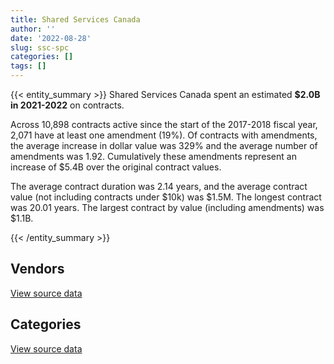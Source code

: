 ```yaml
---
title: Shared Services Canada
author: ''
date: '2022-08-28'
slug: ssc-spc
categories: []
tags: []
---
```


<script src="/rmarkdown-libs/htmlwidgets/htmlwidgets.js"></script>
<link href="/rmarkdown-libs/datatables-css/datatables-crosstalk.css" rel="stylesheet" />
<script src="/rmarkdown-libs/datatables-binding/datatables.js"></script>
<script src="/rmarkdown-libs/jquery/jquery-3.6.0.min.js"></script>
<link href="/rmarkdown-libs/dt-core-bootstrap/css/dataTables.bootstrap.min.css" rel="stylesheet" />
<link href="/rmarkdown-libs/dt-core-bootstrap/css/dataTables.bootstrap.extra.css" rel="stylesheet" />
<script src="/rmarkdown-libs/dt-core-bootstrap/js/jquery.dataTables.min.js"></script>
<script src="/rmarkdown-libs/dt-core-bootstrap/js/dataTables.bootstrap.min.js"></script>
<link href="/rmarkdown-libs/crosstalk/css/crosstalk.min.css" rel="stylesheet" />
<script src="/rmarkdown-libs/crosstalk/js/crosstalk.min.js"></script>
<script src="/rmarkdown-libs/htmlwidgets/htmlwidgets.js"></script>
<link href="/rmarkdown-libs/datatables-css/datatables-crosstalk.css" rel="stylesheet" />
<script src="/rmarkdown-libs/datatables-binding/datatables.js"></script>
<script src="/rmarkdown-libs/jquery/jquery-3.6.0.min.js"></script>
<link href="/rmarkdown-libs/dt-core-bootstrap/css/dataTables.bootstrap.min.css" rel="stylesheet" />
<link href="/rmarkdown-libs/dt-core-bootstrap/css/dataTables.bootstrap.extra.css" rel="stylesheet" />
<script src="/rmarkdown-libs/dt-core-bootstrap/js/jquery.dataTables.min.js"></script>
<script src="/rmarkdown-libs/dt-core-bootstrap/js/dataTables.bootstrap.min.js"></script>
<link href="/rmarkdown-libs/crosstalk/css/crosstalk.min.css" rel="stylesheet" />
<script src="/rmarkdown-libs/crosstalk/js/crosstalk.min.js"></script>

{{< entity_summary >}}
Shared Services Canada spent an estimated **\$2.0B in 2021-2022** on contracts.

Across 10,898 contracts active since the start of the 2017-2018 fiscal year, 2,071 have at least one amendment (19%). Of contracts with amendments, the average increase in dollar value was 329% and the average number of amendments was 1.92. Cumulatively these amendments represent an increase of \$5.4B over the original contract values.

The average contract duration was 2.14 years, and the average contract value (not including contracts under \$10k) was \$1.5M. The longest contract was 20.01 years. The largest contract by value (including amendments) was \$1.1B.

{{< /entity_summary >}}

## Vendors

<div id="htmlwidget-1" style="width:100%;height:auto;" class="datatables html-widget"></div>
<script type="application/json" data-for="htmlwidget-1">{"x":{"style":"bootstrap","filter":"none","vertical":false,"data":[["<a href=\"/vendors/2keys/\">2KEYS<\/a>","<a href=\"/vendors/3d_datacomm/\">3D DATACOMM<\/a>","<a href=\"/vendors/49_solutions/\">49 SOLUTIONS<\/a>","<a href=\"/vendors/529040_ontario_and_880382/\">529040 ONTARIO AND 880382<\/a>","<a href=\"/vendors/accenture/\">ACCENTURE<\/a>","<a href=\"/vendors/access_2_networks/\">ACCESS 2 NETWORKS<\/a>","<a href=\"/vendors/action_personnel_of_ottawa_hull/\">ACTION PERSONNEL OF OTTAWA HULL<\/a>","<a href=\"/vendors/adobe/\">ADOBE<\/a>","<a href=\"/vendors/advanced_business_interiors/\">ADVANCED BUSINESS INTERIORS<\/a>","<a href=\"/vendors/anixter_canada/\">ANIXTER CANADA<\/a>","<a href=\"/vendors/apption/\">APPTION<\/a>","<a href=\"/vendors/asokan_business_interiors/\">ASOKAN BUSINESS INTERIORS<\/a>","<a href=\"/vendors/attachmate/\">ATTACHMATE<\/a>","<a href=\"/vendors/b_l_associates/\">B L ASSOCIATES<\/a>","<a href=\"/vendors/bell_and_howell_canada/\">BELL AND HOWELL CANADA<\/a>","<a href=\"/vendors/blackberry/\">BLACKBERRY<\/a>","<a href=\"/vendors/bmc_software/\">BMC SOFTWARE<\/a>","<a href=\"/vendors/bmc_software_canada/\">BMC SOFTWARE CANADA<\/a>","<a href=\"/vendors/bragg_communications/\">BRAGG COMMUNICATIONS<\/a>","<a href=\"/vendors/brookfield_global_integrated_solutions/\">BROOKFIELD GLOBAL INTEGRATED SOLUTIONS<\/a>","<a href=\"/vendors/ca/\">CA<\/a>","<a href=\"/vendors/cache_computer_consulting/\">CACHE COMPUTER CONSULTING<\/a>","<a href=\"/vendors/carahsoft_technology/\">CARAHSOFT TECHNOLOGY<\/a>","<a href=\"/vendors/cbci_telecom/\">CBCI TELECOM<\/a>","<a href=\"/vendors/cellebrite/\">CELLEBRITE<\/a>","<a href=\"/vendors/ceridian/\">CERIDIAN<\/a>","<a href=\"/vendors/cgi/\">CGI<\/a>","<a href=\"/vendors/channel_management_international/\">CHANNEL MANAGEMENT INTERNATIONAL<\/a>","<a href=\"/vendors/charron_human_resources/\">CHARRON HUMAN RESOURCES<\/a>","<a href=\"/vendors/charter_telecom/\">CHARTER TELECOM<\/a>","<a href=\"/vendors/citrix/\">CITRIX<\/a>","<a href=\"/vendors/click_networks/\">CLICK NETWORKS<\/a>","<a href=\"/vendors/closereach/\">CLOSEREACH<\/a>","<a href=\"/vendors/cnw_group/\">CNW GROUP<\/a>","<a href=\"/vendors/co_ven/\">CO VEN<\/a>","<a href=\"/vendors/commvault_systems/\">COMMVAULT SYSTEMS<\/a>","<a href=\"/vendors/computer_associates_canada/\">COMPUTER ASSOCIATES CANADA<\/a>","<a href=\"/vendors/connex_telecommunications/\">CONNEX TELECOMMUNICATIONS<\/a>","<a href=\"/vendors/csdc_systems/\">CSDC SYSTEMS<\/a>","<a href=\"/vendors/cytelligence/\">CYTELLIGENCE<\/a>","<a href=\"/vendors/dalhousie_university/\">DALHOUSIE UNIVERSITY<\/a>","<a href=\"/vendors/dalian_enterprises/\">DALIAN ENTERPRISES<\/a>","<a href=\"/vendors/decisive_group/\">DECISIVE GROUP<\/a>","<a href=\"/vendors/diligens/\">DILIGENS<\/a>","<a href=\"/vendors/dls_technology/\">DLS TECHNOLOGY<\/a>","<a href=\"/vendors/dnr_consulting_group/\">DNR CONSULTING GROUP<\/a>","<a href=\"/vendors/eagle_professional_resources/\">EAGLE PROFESSIONAL RESOURCES<\/a>","<a href=\"/vendors/eclipsys_solutions/\">ECLIPSYS SOLUTIONS<\/a>","<a href=\"/vendors/empowered_networks/\">EMPOWERED NETWORKS<\/a>","<a href=\"/vendors/entrust/\">ENTRUST<\/a>","<a href=\"/vendors/environics_research_group/\">ENVIRONICS RESEARCH GROUP<\/a>","<a href=\"/vendors/fast_track_staffing/\">FAST TRACK STAFFING<\/a>","<a href=\"/vendors/fca_canada/\">FCA CANADA<\/a>","<a href=\"/vendors/ference_company_consulting/\">FERENCE COMPANY CONSULTING<\/a>","<a href=\"/vendors/forrester_research/\">FORRESTER RESEARCH<\/a>","<a href=\"/vendors/foxit_software/\">FOXIT SOFTWARE<\/a>","<a href=\"/vendors/gartner/\">GARTNER<\/a>","<a href=\"/vendors/general_motors/\">GENERAL MOTORS<\/a>","<a href=\"/vendors/glasshouse_systems/\">GLASSHOUSE SYSTEMS<\/a>","<a href=\"/vendors/global_knowledge/\">GLOBAL KNOWLEDGE<\/a>","<a href=\"/vendors/global_upholstery/\">GLOBAL UPHOLSTERY<\/a>","<a href=\"/vendors/gsi_international_consulting/\">GSI INTERNATIONAL CONSULTING<\/a>","<a href=\"/vendors/haworth/\">HAWORTH<\/a>","<a href=\"/vendors/hewlett_packard/\">HEWLETT PACKARD<\/a>","<a href=\"/vendors/hitachi_data_systems/\">HITACHI DATA SYSTEMS<\/a>","<a href=\"/vendors/horizant/\">HORIZANT<\/a>","<a href=\"/vendors/iceberg_networks/\">ICEBERG NETWORKS<\/a>","<a href=\"/vendors/ifathom/\">IFATHOM<\/a>","<a href=\"/vendors/info_tech_research_group/\">INFO TECH RESEARCH GROUP<\/a>","<a href=\"/vendors/inmarsat_solutions/\">INMARSAT SOLUTIONS<\/a>","<a href=\"/vendors/insa/\">INSA<\/a>","<a href=\"/vendors/integra_networks/\">INTEGRA NETWORKS<\/a>","<a href=\"/vendors/interactive_audio_visual/\">INTERACTIVE AUDIO VISUAL<\/a>","<a href=\"/vendors/ism_information_systems_management/\">ISM INFORMATION SYSTEMS MANAGEMENT<\/a>","<a href=\"/vendors/it_net_consultants/\">IT NET CONSULTANTS<\/a>","<a href=\"/vendors/itex/\">ITEX<\/a>","<a href=\"/vendors/keydata_associates/\">KEYDATA ASSOCIATES<\/a>","<a href=\"/vendors/kia_canada/\">KIA CANADA<\/a>","<a href=\"/vendors/konica_minolta_business_solutions/\">KONICA MINOLTA BUSINESS SOLUTIONS<\/a>","<a href=\"/vendors/kyndryl_canada/\">KYNDRYL CANADA<\/a>","<a href=\"/vendors/lannick_contract_solutions/\">LANNICK CONTRACT SOLUTIONS<\/a>","<a href=\"/vendors/laurentian_technologies/\">LAURENTIAN TECHNOLOGIES<\/a>","<a href=\"/vendors/linovati/\">LINOVATI<\/a>","<a href=\"/vendors/maplesoft_consulting/\">MAPLESOFT CONSULTING<\/a>","<a href=\"/vendors/mcafee_international/\">MCAFEE INTERNATIONAL<\/a>","<a href=\"/vendors/media_q/\">MEDIA Q<\/a>","<a href=\"/vendors/messa_computing/\">MESSA COMPUTING<\/a>","<a href=\"/vendors/metocean_telematics/\">METOCEAN TELEMATICS<\/a>","<a href=\"/vendors/michael_wager_consulting/\">MICHAEL WAGER CONSULTING<\/a>","<a href=\"/vendors/micro_focus_canada/\">MICRO FOCUS CANADA<\/a>","<a href=\"/vendors/mnp/\">MNP<\/a>","<a href=\"/vendors/nav_canada/\">NAV CANADA<\/a>","<a href=\"/vendors/navpoint_consulting_group/\">NAVPOINT CONSULTING GROUP<\/a>","<a href=\"/vendors/nissan_canada/\">NISSAN CANADA<\/a>","<a href=\"/vendors/nitam_solutions/\">NITAM SOLUTIONS<\/a>","<a href=\"/vendors/nortac_defence/\">NORTAC DEFENCE<\/a>","<a href=\"/vendors/northwestel/\">NORTHWESTEL<\/a>","<a href=\"/vendors/nova_networks/\">NOVA NETWORKS<\/a>","<a href=\"/vendors/onx_enterprise_solutions/\">ONX ENTERPRISE SOLUTIONS<\/a>","<a href=\"/vendors/openframe_technologies/\">OPENFRAME TECHNOLOGIES<\/a>","<a href=\"/vendors/oproma/\">OPROMA<\/a>","<a href=\"/vendors/optiv_canada_federal/\">OPTIV CANADA FEDERAL<\/a>","<a href=\"/vendors/oracle_canada/\">ORACLE CANADA<\/a>","<a href=\"/vendors/orangutech/\">ORANGUTECH<\/a>","<a href=\"/vendors/phaselock_systems_international/\">PHASELOCK SYSTEMS INTERNATIONAL<\/a>","<a href=\"/vendors/postmedia_network/\">POSTMEDIA NETWORK<\/a>","<a href=\"/vendors/pragmatic_conferencing/\">PRAGMATIC CONFERENCING<\/a>","<a href=\"/vendors/promaxis/\">PROMAXIS<\/a>","<a href=\"/vendors/prosci_canada/\">PROSCI CANADA<\/a>","<a href=\"/vendors/protak_consulting_group/\">PROTAK CONSULTING GROUP<\/a>","<a href=\"/vendors/purelogic/\">PURELOGIC<\/a>","<a href=\"/vendors/purespirit_solutions/\">PURESPIRIT SOLUTIONS<\/a>","<a href=\"/vendors/r_e_gilmore_investments/\">R E GILMORE INVESTMENTS<\/a>","<a href=\"/vendors/r2i/\">R2I<\/a>","<a href=\"/vendors/rhea/\">RHEA<\/a>","<a href=\"/vendors/salesforce_canada/\">SALESFORCE CANADA<\/a>","<a href=\"/vendors/sap/\">SAP<\/a>","<a href=\"/vendors/sas_institute/\">SAS INSTITUTE<\/a>","<a href=\"/vendors/scalar_decisions/\">SCALAR DECISIONS<\/a>","<a href=\"/vendors/securekey_technologies/\">SECUREKEY TECHNOLOGIES<\/a>","<a href=\"/vendors/shaw_cable/\">SHAW CABLE<\/a>","<a href=\"/vendors/shi_canada/\">SHI CANADA<\/a>","<a href=\"/vendors/stoneworks_technologies/\">STONEWORKS TECHNOLOGIES<\/a>","<a href=\"/vendors/subaru_canada/\">SUBARU CANADA<\/a>","<a href=\"/vendors/suse_software_solutions_canada/\">SUSE SOFTWARE SOLUTIONS CANADA<\/a>","<a href=\"/vendors/synersolutions_technologies/\">SYNERSOLUTIONS TECHNOLOGIES<\/a>","<a href=\"/vendors/systematix_solutions/\">SYSTEMATIX SOLUTIONS<\/a>","<a href=\"/vendors/systemscope/\">SYSTEMSCOPE<\/a>","<a href=\"/vendors/tecsis/\">TECSIS<\/a>","<a href=\"/vendors/telecom_computer_services/\">TELECOM COMPUTER SERVICES<\/a>","<a href=\"/vendors/telesat/\">TELESAT<\/a>","<a href=\"/vendors/tes_contract_services/\">TES CONTRACT SERVICES<\/a>","<a href=\"/vendors/testforce_systems/\">TESTFORCE SYSTEMS<\/a>","<a href=\"/vendors/the_it_broker/\">THE IT BROKER<\/a>","<a href=\"/vendors/the_ktl_group/\">THE KTL GROUP<\/a>","<a href=\"/vendors/the_mathworks/\">THE MATHWORKS<\/a>","<a href=\"/vendors/think_on/\">THINK ON<\/a>","<a href=\"/vendors/thomas_schmidt/\">THOMAS SCHMIDT<\/a>","<a href=\"/vendors/totem_offisource/\">TOTEM OFFISOURCE<\/a>","<a href=\"/vendors/track24_canada/\">TRACK24 CANADA<\/a>","<a href=\"/vendors/transpolar_technology/\">TRANSPOLAR TECHNOLOGY<\/a>","<a href=\"/vendors/unisoft_international/\">UNISOFT INTERNATIONAL<\/a>","<a href=\"/vendors/unisys_canada/\">UNISYS CANADA<\/a>","<a href=\"/vendors/university_of_new_brunswick/\">UNIVERSITY OF NEW BRUNSWICK<\/a>","<a href=\"/vendors/university_of_ottawa/\">UNIVERSITY OF OTTAWA<\/a>","<a href=\"/vendors/valcom_consulting/\">VALCOM CONSULTING<\/a>","<a href=\"/vendors/veritas_technologies/\">VERITAS TECHNOLOGIES<\/a>","<a href=\"/vendors/vmware/\">VMWARE<\/a>","<a href=\"/vendors/westbury_national_show_systems/\">WESTBURY NATIONAL SHOW SYSTEMS<\/a>","<a href=\"/vendors/wills_transfer/\">WILLS TRANSFER<\/a>","<a href=\"/vendors/wpp_group_canada_communications/\">WPP GROUP CANADA COMMUNICATIONS<\/a>","<a href=\"/vendors/zayo_canada/\">ZAYO CANADA<\/a>","<a href=\"/vendors/zycom/\">ZYCOM<\/a>"],[23044841.14,355116.65,null,7720.6,24634,4124009.08,null,749190.01,548802.19,83683.81,null,348496.91,457353.41,1500286.03,1962773.07,3370409.13,2122392.86,7394756.31,2234837.59,null,null,49330.03,3472992.85,6202125.04,974749.79,null,4184275.59,638888.64,null,null,3631518.71,6910280.37,1060622.32,6931.93,921015.01,2929434.56,29535466.72,53462.66,98659.32,5650000,null,1024995.31,12042727.09,1342859.88,291101.6,5576205.8,null,10347126.15,4498636.88,5719818.91,83945.9,49268,312094.46,null,71592.1,null,3297563.3,null,1410415.46,1176534.07,null,null,null,10003896.09,3214140.27,35019.49,1367746.62,null,56701.42,22975170.75,14386886.94,1101343.33,25561.26,null,null,21372497.64,1455571.28,null,3647.34,4655873.68,174777.2,932771.33,629921.75,23355762.34,1731180.36,null,null,4825009.55,556659.09,8275829.82,217480.71,68433.93,2467458.81,703508.93,null,4194194.97,4450446.3,8386.79,2405037.5,null,null,2091428.75,10433187.24,null,31262.93,79329.46,3720419.69,16592.67,75073.81,4778050.27,5688969.64,648516.57,null,null,19873.7,null,371624.38,2033494.91,486574.29,4403932.33,1118179.74,836400.47,6316898.53,null,null,null,60345.56,null,24995.6,3395541.7,16193198.67,9889165.37,721127.18,181849.78,3422135.45,95900.05,null,281808.38,null,2701195.52,3967724.1,1243824.76,13118027.17,74212.87,null,435506.63,2588666.2,9377601.57,22265.14,408399.3,27455.99,31243417.15,1618297.19],[37660485.93,121505.38,null,4276982.03,null,1145700.94,null,null,372632.31,184133.95,165883.24,310059.75,513356.36,1504396.41,1123046.4,4760680.47,2913628.01,16996790.66,2241514.85,1523.59,null,51522.47,11516948.55,6387348.87,1411328.52,null,6711662.38,282537.8,null,9842.62,3419096.87,13709666.43,881063.64,null,3178624.99,4005657.67,29599560.11,1175290.21,43363.16,2739863.01,6293.91,1330352.54,16704056.37,1466097.35,515726.9,267068.55,6027297.02,6877034.44,4043327.43,2856775.25,null,83216.73,72406.22,null,428442.04,1193264.35,6383628.21,262680.93,4243985.24,1839580.84,16072,null,24998.93,10941568.33,7142662.29,67971.5,784097.29,36698.45,69230.22,23038116.42,26728585.15,367629.76,24841.2,null,null,11448962.54,2561245.62,null,9934.24,8334013.28,262529.24,1709928.28,2181049.56,26780827.77,null,null,32996,4838228.76,634033.56,8292892.78,78671.8,42607.4,281127.54,141502.52,16104.76,4205685.92,4452089.29,36622.69,5157511.85,62091.34,24385.83,5923117.08,11503497.69,107209.75,88950.3,79709.2,3730612.62,14366.1,60861.8,10158950.01,576329.97,838266.27,null,745306.73,36858.49,null,3351236.43,1990088.8,179819.44,4415997.9,1121243.24,599040.19,12275358.97,201512.59,6784.29,4932.79,54260.47,24747,null,6088252.31,21351179.71,14852605.66,241211.46,898751.9,839635.01,66356.9,null,403278.57,12163.44,2708596.06,3415995.29,1247232.5,13075422.34,58438.18,33900,436699.8,2595758.44,9483211.88,44530.28,114075.37,null,30165375.01,1804588.47],[38504560.49,30246.64,481726.17,4143628.29,null,913635.18,48127.72,null,1219755.57,414763.85,63732.76,189720.08,714726.79,2908141.13,1481045.71,7240080.99,2470595.28,22307890.51,2240969.74,23823.41,799258.44,null,12146126.11,1966819.88,1931210,null,7184090.34,830497.86,43368.61,1094997.54,12574462.83,32252106.85,380205,null,null,4002921.19,29518687,2058264.02,36769.07,null,6276.71,2745424.14,21708368.37,773468.69,913362.62,712885.04,6200162.5,9285212.01,4093300.76,4723623.47,null,83840.92,35638.95,null,100908.74,1787620.68,8320856.94,null,4617405.8,49191.86,null,33602.58,null,15023344.76,15154538.25,133724.47,1005508.59,800.29,111147.35,22975170.75,40979113.22,683493.17,5097.96,null,null,14507653.65,2554247.68,null,13456,9697900.39,null,2457292.19,2062301.8,20926663.65,null,10000,null,7189727.33,906789.47,10134628.44,528891.04,null,null,null,null,5760544.47,5060503.24,29930.55,9272007.54,5143.66,369074.09,5009133.35,10173041.69,568205.33,57135.24,59275.6,null,25633.64,452905.13,9716747.73,1537263.41,970718.94,43951.8,3592582.85,55866.1,2174090.08,1820411.17,1923009.78,56885.51,4495880.28,1118179.74,353208.95,18662457.87,null,2476266.67,64302.45,29079.84,37290,null,7093937.82,25001311.09,9151659.98,191971.33,1504578.73,548758.28,74156.99,2544.77,281435.95,null,null,3249720.17,2599475.64,13039697.15,8848.94,5113.05,218349.9,5167614.79,33398312.79,11327.14,523106.1,null,12290089.52,2229900.91],[39405962.01,95816.2,667250.47,8797501.02,null,842579.64,57784.92,null,316859.92,29852.69,50450.63,146461.43,328186.48,7967.51,1600962.37,5104655.33,2470595.28,23504969.79,2240969.74,null,34353344.37,null,4250028.81,1150430.66,null,11915767.64,5826495.67,3016784.53,38524.75,5721076.29,652053.15,36512642.12,609079.56,null,null,4195093.46,null,2274152.22,null,null,6276.71,3926282.23,27958733.98,764252.87,1943114.69,606769.19,6162362.5,10149618.33,1670015.3,3726586.94,null,9861.82,130855.82,33900,230069.75,5577637.18,6634049.18,null,5152117.79,null,null,10660233.8,null,14174541.3,6164551.26,141108,2033707.08,97374.54,491518.8,30527752.07,45770813.96,913224.66,32290.25,15483522.04,486899.21,14711495.64,2554247.68,81649.45,16476.28,17648446.63,null,2588759.9,595635.35,18552774.17,null,null,null,5906768.41,732299.39,9946287.61,612677.21,15330.15,null,null,null,2853597.28,6901950.54,22950.71,13085593.42,null,379572.07,2720192.96,15342681.47,1917475.33,78742.81,59438,null,null,178144.5,9520465.49,15095702.02,1197606.71,null,6998571.04,189577.72,2999310.09,190079.42,1822082.88,49025.87,1297845.95,1118179.74,300062.01,25750839.09,null,2476266.67,64302.45,null,158444.86,null,7134913.29,22154964.51,15779246.28,191971.33,1029181.13,277130.7,null,739390.63,71236.44,12327.7,null,2853904.09,2599475.64,13039697.15,8848.94,32176.95,null,6015734.14,12435478.62,null,8884345.5,null,11599059.55,2410796.71]],"container":"<table class=\"table table-striped table-hover row-border order-column display\">\n  <thead>\n    <tr>\n      <th>Vendor<\/th>\n      <th>2018-2019<\/th>\n      <th>2019-2020<\/th>\n      <th>2020-2021<\/th>\n      <th>2021-2022<\/th>\n    <\/tr>\n  <\/thead>\n<\/table>","options":{"order":[[4,"desc"]],"pageLength":10,"autoWidth":true,"columnDefs":[{"targets":1,"render":"function(data, type, row, meta) {\n    return type !== 'display' ? data : DTWidget.formatCurrency(data, \"$\", 2, 3, \",\", \".\", true, null);\n  }"},{"targets":2,"render":"function(data, type, row, meta) {\n    return type !== 'display' ? data : DTWidget.formatCurrency(data, \"$\", 2, 3, \",\", \".\", true, null);\n  }"},{"targets":3,"render":"function(data, type, row, meta) {\n    return type !== 'display' ? data : DTWidget.formatCurrency(data, \"$\", 2, 3, \",\", \".\", true, null);\n  }"},{"targets":4,"render":"function(data, type, row, meta) {\n    return type !== 'display' ? data : DTWidget.formatCurrency(data, \"$\", 2, 3, \",\", \".\", true, null);\n  }"},{"width":"16%","targets":[1,2,3,4]},{"className":"dt-right","targets":[1,2,3,4]}],"orderClasses":false}},"evals":["options.columnDefs.0.render","options.columnDefs.1.render","options.columnDefs.2.render","options.columnDefs.3.render"],"jsHooks":[]}</script>
<p class="text-right">
<a href="https://github.com/GoC-Spending/contracts-data/tree/main/data/out/departments/ssc-spc/summary_by_fiscal_year_by_vendor.csv" class="source-data-link btn btn-link">View source data</a>
</p>

## Categories

<div id="htmlwidget-2" style="width:100%;height:auto;" class="datatables html-widget"></div>
<script type="application/json" data-for="htmlwidget-2">{"x":{"style":"bootstrap","filter":"none","vertical":false,"data":[["<a href=\"/categories/other/\">(Other)<\/a>","<a href=\"/categories/facilities_and_construction/\">Facilities and construction<\/a>","<a href=\"/categories/office_management/\">Office management<\/a>","<a href=\"/categories/professional_services/\">Professional services<\/a>","<a href=\"/categories/information_technology/\">Information technology<\/a>","<a href=\"/categories/medical/\">Medical<\/a>","<a href=\"/categories/transportation_and_logistics/\">Transportation and logistics<\/a>","<a href=\"/categories/industrial_products_and_services/\">Industrial products and services<\/a>","<a href=\"/categories/travel/\">Travel<\/a>","<a href=\"/categories/security_and_protection/\">Security and protection<\/a>","<a href=\"/categories/human_capital/\">Human capital<\/a>"],[61288435.32,34807416.15,4178443.13,60220653.53,1477025351.25,49369.04,1645149.46,43745394.09,324959.34,4431976.88,14837255.47],[41857522.14,34886629.34,4056747.44,105889013.5,1479760958.59,52436.64,1656379.76,44815489.15,null,4557942.46,43615086.61],[20664729.31,38083757.43,3845555.95,129998688.93,1585079105.28,8739.44,246645.22,44315725.57,null,5917587.51,45920450.16],[4611091.04,38742209.35,1417443.24,141021079.64,1806476295.05,10186.54,1631028.21,8704226.15,94664,6493822.15,40435881.88]],"container":"<table class=\"table table-striped table-hover row-border order-column display\">\n  <thead>\n    <tr>\n      <th>Category<\/th>\n      <th>2018-2019<\/th>\n      <th>2019-2020<\/th>\n      <th>2020-2021<\/th>\n      <th>2021-2022<\/th>\n    <\/tr>\n  <\/thead>\n<\/table>","options":{"order":[[4,"desc"]],"dom":"t","pageLength":30,"autoWidth":true,"columnDefs":[{"targets":1,"render":"function(data, type, row, meta) {\n    return type !== 'display' ? data : DTWidget.formatCurrency(data, \"$\", 2, 3, \",\", \".\", true, null);\n  }"},{"targets":2,"render":"function(data, type, row, meta) {\n    return type !== 'display' ? data : DTWidget.formatCurrency(data, \"$\", 2, 3, \",\", \".\", true, null);\n  }"},{"targets":3,"render":"function(data, type, row, meta) {\n    return type !== 'display' ? data : DTWidget.formatCurrency(data, \"$\", 2, 3, \",\", \".\", true, null);\n  }"},{"targets":4,"render":"function(data, type, row, meta) {\n    return type !== 'display' ? data : DTWidget.formatCurrency(data, \"$\", 2, 3, \",\", \".\", true, null);\n  }"},{"width":"16%","targets":[1,2,3,4]},{"className":"dt-right","targets":[1,2,3,4]}],"orderClasses":false,"lengthMenu":[10,25,30,50,100]}},"evals":["options.columnDefs.0.render","options.columnDefs.1.render","options.columnDefs.2.render","options.columnDefs.3.render"],"jsHooks":[]}</script>
<p class="text-right">
<a href="https://github.com/GoC-Spending/contracts-data/tree/main/data/out/departments/ssc-spc/summary_by_fiscal_year_by_category.csv" class="source-data-link btn btn-link">View source data</a>
</p>
